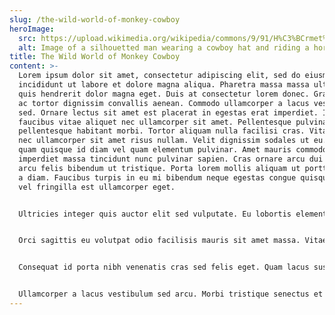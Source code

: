 ```yaml
---
slug: /the-wild-world-of-monkey-cowboy
heroImage:
  src: https://upload.wikimedia.org/wikipedia/commons/9/91/H%C3%BCrmet%C3%A7i_Sazl%C4%B1%C4%9F%C4%B1ndaki_y%C4%B1lk%C4%B1_atlar%C4%B1.jpg
  alt: Image of a silhouetted man wearing a cowboy hat and riding a horse
title: The Wild World of Monkey Cowboy
content: >-
  Lorem ipsum dolor sit amet, consectetur adipiscing elit, sed do eiusmod tempor
  incididunt ut labore et dolore magna aliqua. Pharetra massa massa ultricies mi
  quis hendrerit dolor magna eget. Duis at consectetur lorem donec. Gravida arcu
  ac tortor dignissim convallis aenean. Commodo ullamcorper a lacus vestibulum
  sed. Ornare lectus sit amet est placerat in egestas erat imperdiet. Ipsum
  faucibus vitae aliquet nec ullamcorper sit amet. Pellentesque pulvinar
  pellentesque habitant morbi. Tortor aliquam nulla facilisi cras. Vitae aliquet
  nec ullamcorper sit amet risus nullam. Velit dignissim sodales ut eu. Varius
  quam quisque id diam vel quam elementum pulvinar. Amet mauris commodo quis
  imperdiet massa tincidunt nunc pulvinar sapien. Cras ornare arcu dui vivamus
  arcu felis bibendum ut tristique. Porta lorem mollis aliquam ut porttitor leo
  a diam. Faucibus turpis in eu mi bibendum neque egestas congue quisque. Leo
  vel fringilla est ullamcorper eget. 


  Ultricies integer quis auctor elit sed vulputate. Eu lobortis elementum nibh tellus molestie nunc. Enim sit amet venenatis urna cursus eget. Quam pellentesque nec nam aliquam sem et tortor. Nunc vel risus commodo viverra maecenas accumsan lacus vel facilisis. Viverra tellus in hac habitasse platea dictumst. Feugiat in fermentum posuere urna nec. Nisi quis eleifend quam adipiscing vitae proin. Aliquam ultrices sagittis orci a scelerisque purus. Erat pellentesque adipiscing commodo elit at imperdiet dui accumsan. Neque vitae tempus quam pellentesque. In nibh mauris cursus mattis molestie a iaculis at. Magna ac placerat vestibulum lectus mauris ultrices. Pellentesque habitant morbi tristique senectus et netus. In hac habitasse platea dictumst quisque sagittis purus. Non tellus orci ac auctor augue.


  Orci sagittis eu volutpat odio facilisis mauris sit amet massa. Vitae ultricies leo integer malesuada nunc vel. In nisl nisi scelerisque eu ultrices vitae auctor. Interdum varius sit amet mattis vulputate. A arcu cursus vitae congue mauris rhoncus aenean vel. Eget lorem dolor sed viverra ipsum nunc aliquet bibendum enim. Laoreet id donec ultrices tincidunt. Ultricies lacus sed turpis tincidunt id aliquet. Accumsan in nisl nisi scelerisque eu. Rhoncus mattis rhoncus urna neque viverra justo. Dignissim enim sit amet venenatis urna cursus eget nunc scelerisque. Faucibus in ornare quam viverra. Viverra ipsum nunc aliquet bibendum. Amet est placerat in egestas erat imperdiet. Arcu risus quis varius quam quisque id diam vel. Fringilla phasellus faucibus scelerisque eleifend donec.


  Consequat id porta nibh venenatis cras sed felis eget. Quam lacus suspendisse faucibus interdum posuere lorem. Sed blandit libero volutpat sed cras ornare arcu. Cras sed felis eget velit aliquet sagittis id consectetur. Dui vivamus arcu felis bibendum ut tristique et egestas quis. Etiam dignissim diam quis enim lobortis scelerisque fermentum dui. Sed cras ornare arcu dui vivamus. Risus feugiat in ante metus. Aliquam vestibulum morbi blandit cursus risus at ultrices. Volutpat odio facilisis mauris sit amet. Diam sit amet nisl suscipit adipiscing bibendum est ultricies integer. Ultrices dui sapien eget mi proin sed libero enim. Adipiscing vitae proin sagittis nisl rhoncus mattis rhoncus. Sed viverra ipsum nunc aliquet. At volutpat diam ut venenatis. Blandit volutpat maecenas volutpat blandit aliquam etiam erat. Pellentesque diam volutpat commodo sed egestas. Elit scelerisque mauris pellentesque pulvinar pellentesque habitant morbi tristique senectus. Nec ultrices dui sapien eget mi proin sed. Eleifend mi in nulla posuere sollicitudin aliquam ultrices.


  Ullamcorper a lacus vestibulum sed arcu. Morbi tristique senectus et netus et malesuada. Morbi tempus iaculis urna id. Diam in arcu cursus euismod. Pellentesque adipiscing commodo elit at imperdiet dui accumsan sit. Pretium nibh ipsum consequat nisl vel. Tortor at auctor urna nunc. Dui ut ornare lectus sit amet est placerat. Arcu non sodales neque sodales ut etiam. Luctus venenatis lectus magna fringilla urna porttitor rhoncus dolor purus. Diam volutpat commodo sed egestas egestas fringilla phasellus faucibus. Orci porta non pulvinar neque laoreet suspendisse interdum. Felis eget nunc lobortis mattis aliquam faucibus purus in. Egestas maecenas pharetra convallis posuere morbi. Non diam phasellus vestibulum lorem sed. Sit amet est placerat in egestas. Eu turpis egestas pretium aenean pharetra magna. Faucibus turpis in eu mi. Placerat orci nulla pellentesque dignissim enim. Sit amet purus gravida quis.
---
```

